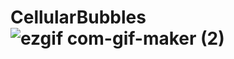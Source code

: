 # CellularBubbles![ezgif com-gif-maker (2)](https://user-images.githubusercontent.com/86544889/156302416-a4c7bb24-8524-44e9-9bc3-637065d13c18.gif)
